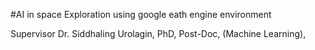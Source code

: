 #AI in space Exploration using google eath engine environment

Supervisor
Dr. Siddhaling Urolagin,
PhD, Post-Doc, (Machine Learning),
